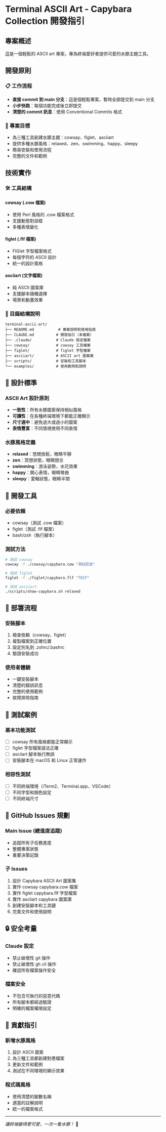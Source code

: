 # Terminal ASCII Art - Capybara Collection 開發指引

## 專案概述

這是一個輕鬆的 ASCII art 專案，專為終端愛好者提供可愛的水豚主題工具。

## 開發原則

### 📋 工作流程
- **直接 commit 到 main 分支**：這是個輕鬆專案，暫時全部提交到 main 分支
- **小步快跑**：每個功能完成後立即提交
- **清楚的 commit 訊息**：使用 Conventional Commits 格式

### 🎯 專案目標
- 為三種工具創建水豚主題：cowsay、figlet、asciiart
- 提供多種水豚風格：relaxed、zen、swimming、happy、sleepy
- 簡易安裝和使用流程
- 完整的文件和範例

## 技術實作

### 🛠️ 工具結構

#### cowsay (.cow 檔案)
- 使用 Perl 風格的 .cow 檔案格式
- 支援動態對話框
- 多種表情變化

#### figlet (.flf 檔案)
- FIGlet 字型檔案格式
- 每個字符的 ASCII 設計
- 統一的設計風格

#### asciiart (文字檔案)
- 純 ASCII 圖案庫
- 支援腳本隨機選擇
- 場景和動畫效果

### 📁 目錄結構說明

```
terminal-ascii-art/
├── README.md           # 專案說明和使用指南
├── CLAUDE.md          # 開發指引（本檔案）
├── .claude/           # Claude 設定檔案
├── cowsay/            # cowsay 工具檔案
├── figlet/            # figlet 字型檔案
├── asciiart/          # ASCII art 圖案庫
├── scripts/           # 安裝和工具腳本
└── examples/          # 使用範例和說明
```

## 🎨 設計標準

### ASCII Art 設計原則
- **一致性**：所有水豚圖案保持相似風格
- **可讀性**：在各種終端環境下都能正確顯示
- **尺寸適中**：避免過大或過小的圖案
- **表情豐富**：不同情境使用不同表情

### 水豚風格定義
- **relaxed**：悠閒放鬆，眼睛平靜
- **zen**：冥想狀態，眼睛閉合
- **swimming**：游泳姿勢，水花效果
- **happy**：開心表情，眼睛彎曲
- **sleepy**：愛睏狀態，眼睛半閉

## 🔧 開發工具

### 必要依賴
- cowsay（測試 .cow 檔案）
- figlet（測試 .flf 檔案）
- bash/zsh（執行腳本）

### 測試方法
```bash
# 測試 cowsay
cowsay -f ./cowsay/capybara.cow "測試訊息"

# 測試 figlet
figlet -f ./figlet/capybara.flf "TEST"

# 測試 asciiart
./scripts/show-capybara.sh relaxed
```

## 🚀 部署流程

### 安裝腳本
1. 檢查依賴（cowsay、figlet）
2. 複製檔案到正確位置
3. 設定別名到 .zshrc/.bashrc
4. 驗證安裝成功

### 使用者體驗
- 一鍵安裝腳本
- 清楚的錯誤訊息
- 完整的使用範例
- 故障排除指南

## 📸 測試案例

### 基本功能測試
- [ ] cowsay 所有風格都能正常顯示
- [ ] figlet 字型檔案語法正確
- [ ] asciiart 腳本執行無誤
- [ ] 安裝腳本在 macOS 和 Linux 正常運作

### 相容性測試
- [ ] 不同終端環境（iTerm2、Terminal.app、VSCode）
- [ ] 不同字型和顏色設定
- [ ] 不同終端尺寸

## 🎯 GitHub Issues 規劃

### Main Issue (總進度追蹤)
- 追蹤所有子任務進度
- 整體專案狀態
- 重要決策記錄

### 子 Issues
1. 設計 Capybara ASCII Art 圖案集
2. 實作 cowsay capybara.cow 檔案
3. 實作 figlet capybara.flf 字型檔案
4. 實作 asciiart capybara 圖案庫
5. 創建安裝腳本和工具鏈
6. 完善文件和使用說明

## 🔒 安全考量

### Claude 設定
- 禁止破壞性 git 操作
- 禁止破壞性 gh cli 操作
- 確認所有檔案操作安全

### 檔案安全
- 不包含可執行的惡意代碼
- 所有腳本都經過驗證
- 明確的檔案權限設定

## 🤝 貢獻指引

### 新增水豚風格
1. 設計 ASCII 圖案
2. 為三種工具都創建對應檔案
3. 更新文件和範例
4. 測試在不同環境的顯示效果

### 程式碼風格
- 使用清楚的變數名稱
- 適當的註解說明
- 統一的檔案格式

---

*讓終端變得更可愛，一次一隻水豚！* 🦫